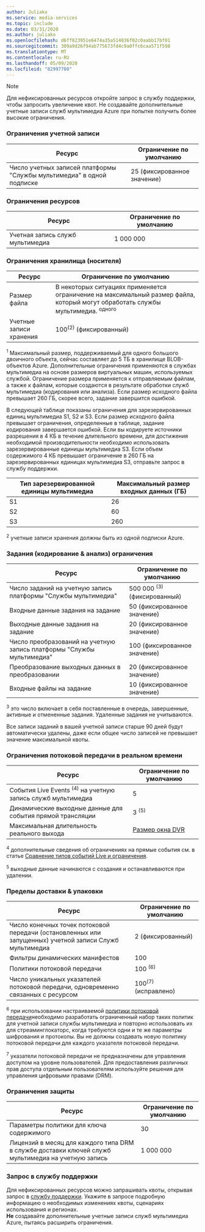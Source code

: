 ```yaml
---
author: Juliako
ms.service: media-services
ms.topic: include
ms.date: 03/31/2020
ms.author: juliako
ms.openlocfilehash: d6ff823951e6474a35a514036f02c0aabb17bf01
ms.sourcegitcommit: 309a9d26f94ab775673fd4c9a0ffc6caa571f598
ms.translationtype: MT
ms.contentlocale: ru-RU
ms.lasthandoff: 05/09/2020
ms.locfileid: "82997708"
---
```

> [!NOTE]
> Для нефиксированных ресурсов откройте запрос в службу поддержки, чтобы запросить увеличение квот. Не создавайте дополнительные учетные записи служб мультимедиа Azure при попытке получить более высокие ограничения.

### <a name="account-limits"></a>Ограничения учетной записи

| Ресурс | Ограничение по умолчанию | 
| --- | --- | 
| Число учетных записей платформы "Cлужбы мультимедиа" в одной подписке | 25 (фиксированное значение) |

### <a name="asset-limits"></a>Ограничения ресурсов

| Ресурс | Ограничение по умолчанию | 
| --- | --- | 
| Учетная запись служб мультимедиа | 1 000 000|

### <a name="storage-media-limits"></a>Ограничения хранилища (носителя)

| Ресурс | Ограничение по умолчанию | 
| --- | --- | 
| Размер файла| В некоторых ситуациях применяется ограничение на максимальный размер файла, который могут обработать службы мультимедиа. <sup>одного</sup> |
| Учетные записи хранения | 100<sup>(2)</sup> (фиксированный) |

<sup>1</sup> Максимальный размер, поддерживаемый для одного большого двоичного объекта, сейчас составляет до 5 ТБ в хранилище BLOB-объектов Azure. Дополнительные ограничения применяются в службах мультимедиа на основе размеров виртуальных машин, используемых службой. Ограничение размера применяется к отправляемым файлам, а также к файлам, которые создаются в результате обработки служб мультимедиа (кодирования или анализа). Если размер исходного файла превышает 260 ГБ, скорее всего, задание завершится ошибкой. 

В следующей таблице показаны ограничения для зарезервированных единиц мультимедиа S1, S2 и S3. Если размер исходного файла превышает ограничения, определенные в таблице, задание кодирования завершается ошибкой. Если вы кодируете источники разрешения в 4 КБ в течение длительного времени, для достижения необходимой производительности необходимо использовать зарезервированные единицы мультимедиа S3. Если объем содержимого 4 КБ превышает ограничение в 260 ГБ на зарезервированных единицах мультимедиа S3, отправьте запрос в службу поддержки.

|Тип зарезервированной единицы мультимедиа|Максимальный размер входных данных (ГБ)|
|---|---|
|S1 |    26|
|S2    | 60|
|S3    |260|

<sup>2</sup> учетные записи хранения должны быть из одной подписки Azure.

### <a name="jobs-encoding--analyzing-limits"></a>Задания (кодирование & анализ) ограничения

| Ресурс | Ограничение по умолчанию | 
| --- | --- | 
| Число заданий на учетную запись платформы "Cлужбы мультимедиа" | 500 000 <sup>(3)</sup> (фиксированный)|
| Входные данные задания на задание | 50 (фиксированное значение)|
| Выходные данные задания на задание | 20 (фиксированное значение) |
| Число преобразований на учетную запись платформы "Cлужбы мультимедиа" | 100 (фиксированное значение)|
| Преобразование выходных данных в преобразовании | 20 (фиксированное значение) |
| Входные файлы на задание|10 (фиксированное значение)|

<sup>3</sup> это число включает в себя поставленные в очередь, завершенные, активные и отмененные задания. Удаленные задания не учитываются. 

Все записи заданий в вашей учетной записи старше 90 дней будут автоматически удалены, даже если общее число записей не превышает значение максимальной квоты. 

### <a name="live-streaming-limits"></a>Ограничения потоковой передачи в реальном времени

| Ресурс | Ограничение по умолчанию | 
| --- | --- | 
| События Live Events <sup>(4)</sup> на учетную запись служб мультимедиа |5|
| Динамические выходные данные для события прямой трансляции |3 <sup>(5)</sup> |
| Максимальная длительность реального выхода | [Размер окна DVR](../articles/media-services/latest/live-event-cloud-dvr.md) |

<sup>4</sup> дополнительные сведения об ограничениях на прямые события см. в статье [Сравнение типов событий Live и ограничения](../articles/media-services/latest/live-event-types-comparison.md).

<sup>5</sup> выходные данные начинаются с создания и останавливаются при удалении.

### <a name="packaging--delivery-limits"></a>Пределы доставки & упаковки

| Ресурс | Ограничение по умолчанию | 
| --- | --- | 
| Число конечных точек потоковой передачи (остановленных или запущенных) учетной записи Служб мультимедиа|2 (фиксированный)|
| Фильтры динамических манифестов|100|
| Политики потоковой передачи | 100 <sup>(6)</sup> |
| Число уникальных указателей потоковой передачи, одновременно связанных с ресурсом | 100<sup>(7)</sup> (исправлено) |

<sup>6</sup> при использовании настраиваемой [политики потоковой передачи](https://docs.microsoft.com/rest/api/media/streamingpolicies)необходимо разработать ограниченный набор таких политик для учетной записи службы мультимедиа и повторно использовать их для стреаминглокаторс, когда требуются одни и те же параметры шифрования и протоколы. Вы не должны создавать новую политику потоковой передачи для каждого указателя потоковой передачи.

<sup>7</sup> указатели потоковой передачи не предназначены для управления доступом на уровне пользователей. Для предоставления различных прав доступа отдельным пользователям используйте решения для управления цифровыми правами (DRM).

### <a name="protection-limits"></a>Ограничения защиты

| Ресурс | Ограничение по умолчанию | 
| --- | --- | 
| Параметры политики для ключа содержимого |30 | 
| Лицензий в месяц для каждого типа DRM в службе доставки ключей служб мультимедиа на учетную запись|1 000 000|

### <a name="support-ticket"></a>Запрос в службу поддержки

Для нефиксированных ресурсов можно запрашивать квоты, открывая запрос в [службу поддержки](https://portal.azure.com/#blade/Microsoft_Azure_Support/HelpAndSupportBlade/newsupportrequest). Укажите в запросе подробную информацию о необходимых изменениях квоты, сценариях использования и регионах. <br/>**Не** создавайте дополнительные учетные записи служб мультимедиа Azure, пытаясь расширить ограничения.
